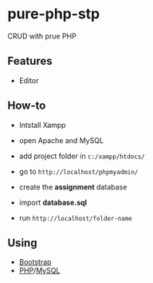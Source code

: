 # pure-php-stp

CRUD with prue PHP

## Features

* Editor

## How-to

* Intstall Xampp
* open Apache and MySQL
* add project folder in <code>c:/xampp/htdocs/</code>
* go to <code>http://localhost/phpmyadmin/</code>
* create the **assignment** database

* import **database.sql** 

* run <code>http://localhost/folder-name</code>

## Using

* <a href="https://getbootstrap.com/">Bootstrap</a>
* <a href="http://php.net/">PHP</a>/<a href="http://mysql.com/">MySQL</a>

